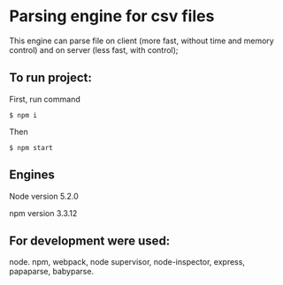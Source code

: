 # Parsing engine for csv files

This engine can parse file on client (more fast, without time and memory control) and on server (less fast, with control);

## To run project:

First, run command

```
$ npm i
```

Then

```
$ npm start
```

## Engines

Node version 5.2.0

npm version 3.3.12

## For development were used:

node. npm, webpack, node supervisor, node-inspector, express, papaparse, babyparse.